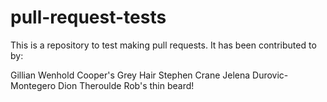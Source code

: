 # pull-request-tests

This is a repository to test making pull requests. It has been contributed to by:

Gillian Wenhold
Cooper's Grey Hair
Stephen Crane
Jelena Durovic- Montegero
Dion Theroulde
Rob's thin beard!

